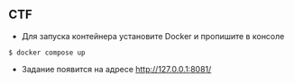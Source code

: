 ## CTF 
- Для запуска контейнера установите Docker и пропишите в консоле
```
$ docker compose up
```
- Задание появится на адресе http://127.0.0.1:8081/
